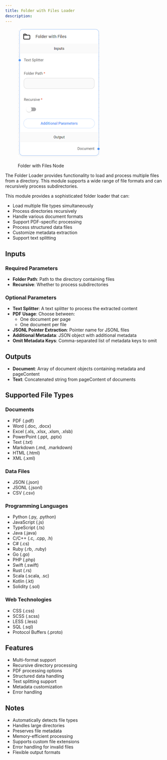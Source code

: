 ```yaml
---
title: Folder with Files Loader
description: 
---
```




<figure><img src="/assets/image (9) (1) (1) (1) (1) (1) (1) (1).png" alt="" width="262"><figcaption><p>Folder with Files Node</p></figcaption></figure>

The Folder Loader provides functionality to load and process multiple files from a directory. This module supports a wide range of file formats and can recursively process subdirectories.

This module provides a sophisticated folder loader that can:
- Load multiple file types simultaneously
- Process directories recursively
- Handle various document formats
- Support PDF-specific processing
- Process structured data files
- Customize metadata extraction
- Support text splitting

## Inputs

### Required Parameters
- **Folder Path**: Path to the directory containing files
- **Recursive**: Whether to process subdirectories

### Optional Parameters
- **Text Splitter**: A text splitter to process the extracted content
- **PDF Usage**: Choose between:
  - One document per page
  - One document per file
- **JSONL Pointer Extraction**: Pointer name for JSONL files
- **Additional Metadata**: JSON object with additional metadata
- **Omit Metadata Keys**: Comma-separated list of metadata keys to omit

## Outputs

- **Document**: Array of document objects containing metadata and pageContent
- **Text**: Concatenated string from pageContent of documents

## Supported File Types

### Documents
- PDF (.pdf)
- Word (.doc, .docx)
- Excel (.xls, .xlsx, .xlsm, .xlsb)
- PowerPoint (.ppt, .pptx)
- Text (.txt)
- Markdown (.md, .markdown)
- HTML (.html)
- XML (.xml)

### Data Files
- JSON (.json)
- JSONL (.jsonl)
- CSV (.csv)

### Programming Languages
- Python (.py, .python)
- JavaScript (.js)
- TypeScript (.ts)
- Java (.java)
- C/C++ (.c, .cpp, .h)
- C# (.cs)
- Ruby (.rb, .ruby)
- Go (.go)
- PHP (.php)
- Swift (.swift)
- Rust (.rs)
- Scala (.scala, .sc)
- Kotlin (.kt)
- Solidity (.sol)

### Web Technologies
- CSS (.css)
- SCSS (.scss)
- LESS (.less)
- SQL (.sql)
- Protocol Buffers (.proto)

## Features
- Multi-format support
- Recursive directory processing
- PDF processing options
- Structured data handling
- Text splitting support
- Metadata customization
- Error handling

## Notes
- Automatically detects file types
- Handles large directories
- Preserves file metadata
- Memory-efficient processing
- Supports custom file extensions
- Error handling for invalid files
- Flexible output formats 
